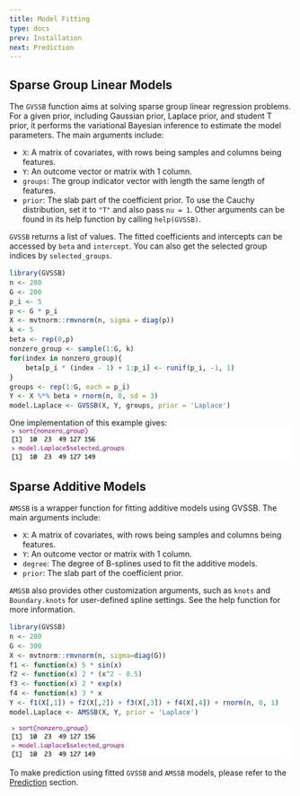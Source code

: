 ```yaml
---
title: Model Fitting
type: docs
prev: Installation
next: Prediction
---
```


## Sparse Group Linear Models
The `GVSSB` function aims at solving sparse group linear regression problems. For a given prior, including Gaussian prior, Laplace prior, and student T prior, it performs the variational Bayesian inference to estimate the model parameters. The main arguments include:
- `X`: A matrix of covariates, with rows being samples and columns being features.
- `Y`: An outcome vector or matrix with 1 column.
- `groups`: The group indicator vector with length the same length of features.
- `prior`: The slab part of the coefficient prior. To use the Cauchy distribution, set it to `"T"` and also pass `nu = 1`.
Other arguments can be found in its help function by calling `help(GVSSB)`.

`GVSSB` returns a list of values. The fitted coefficients and intercepts can be accessed by `beta` and `intercept`. You can also get the selected group indices by `selected_groups`.

```r {filename="example - sparse group linear model"}
library(GVSSB)
n <- 200
G <- 200
p_i <- 5
p <- G * p_i
X <- mvtnorm::rmvnorm(n, sigma = diag(p))
k <- 5
beta <- rep(0,p)
nonzero_group <- sample(1:G, k)
for(index in nonzero_group){
    beta[p_i * (index - 1) + 1:p_i] <- runif(p_i, -1, 1)
}
groups <- rep(1:G, each = p_i)
Y <- X %*% beta + rnorm(n, 0, sd = 3)
model.Laplace <- GVSSB(X, Y, groups, prior = 'Laplace')
```
One implementation of this example gives:
![](GVSSB_result.png)

## Sparse Additive Models

`AMSSB` is a wrapper function for fitting additive models using GVSSB. The main arguments include:
- `X`: A matrix of covariates, with rows being samples and columns being features.
- `Y`: An outcome vector or matrix with 1 column.
- `degree`: The degree of B-splines used to fit the additive models.
- `prior`: The slab part of the coefficient prior.

`AMSSB` also provides other customization arguments, such as `knots` and `Boundary.knots` for user-defined spline settings. See the help function for more information.

```r {filename="example - sparse additive model"}
library(GVSSB)
n <- 200
G <- 300
X <- mvtnorm::rmvnorm(n, sigma=diag(G))
f1 <- function(x) 5 * sin(x)
f2 <- function(x) 2 * (x^2 - 0.5)
f3 <- function(x) 2 * exp(x)
f4 <- function(x) 3 * x
Y <- f1(X[,1]) + f2(X[,2]) + f3(X[,3]) + f4(X[,4]) + rnorm(n, 0, 1)
model.Laplace <- AMSSB(X, Y, prior = 'Laplace')
```
![](GVSSB_result.png)

To make prediction using fitted `GVSSB` and `AMSSB` models, please refer to the [Prediction](prediction.md) section.